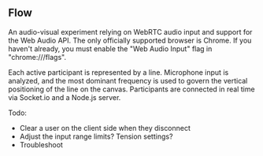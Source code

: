 ## Flow
An audio-visual experiment relying on WebRTC audio input and support for 
the Web Audio API. The only officially supported browser is Chrome. If 
you haven't already, you must enable the "Web Audio Input" flag in 
"chrome:///flags".

Each active participant is represented by a line. Microphone input is analyzed, 
and the most dominant frequency is used to govern the vertical positioning of 
the line on the canvas. Participants are connected in real time via Socket.io 
and a Node.js server.

Todo:
* Clear a user on the client side when they disconnect
* Adjust the input range limits? Tension settings?
* Troubleshoot
